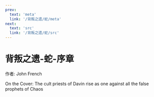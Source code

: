 ```yaml
---
prev:
  text: 'meta'
  link: '/背叛之遗/蛇/meta'
next:
  text: 'src'
  link: '/背叛之遗/蛇/src'
---
```


# 背叛之遗-蛇-序章

作者: John French

On the Cover: The cult priests of Davin rise as one against all the false prophets of Chaos
